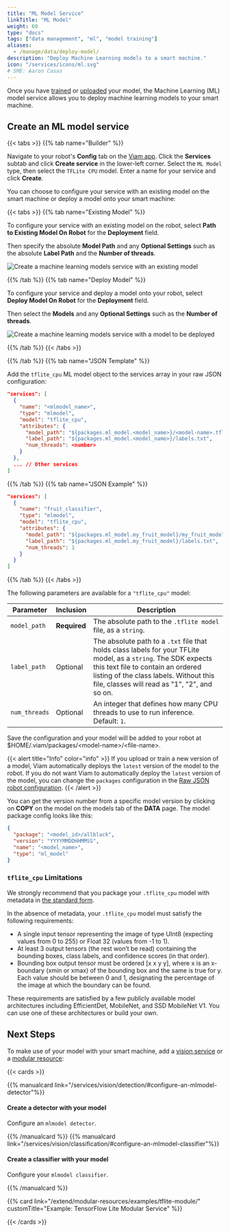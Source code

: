 ```yaml
---
title: "ML Model Service"
linkTitle: "ML Model"
weight: 60
type: "docs"
tags: ["data management", "ml", "model training"]
aliases:
  - /manage/data/deploy-model/
description: "Deploy Machine Learning models to a smart machine."
icon: "/services/icons/ml.svg"
# SME: Aaron Casas
---
```


Once you have [trained](/manage/ml/train-model/) or [uploaded](/manage/ml/upload-model/) your model, the Machine Learning (ML) model service allows you to deploy machine learning models to your smart machine.

## Create an ML model service

{{< tabs >}}
{{% tab name="Builder" %}}

Navigate to your robot's **Config** tab on the [Viam app](https://app.viam.com/robots).
Click the **Services** subtab and click **Create service** in the lower-left corner.
Select the `ML Model` type, then select the `TFLite CPU` model.
Enter a name for your service and click **Create**.

You can choose to configure your service with an existing model on the smart machine or deploy a model onto your smart machine:

{{< tabs >}}
{{% tab name="Existing Model" %}}

To configure your service with an existing model on the robot, select **Path to Existing Model On Robot** for the **Deployment** field.

Then specify the absolute **Model Path** and any **Optional Settings** such as the absolute **Label Path** and the **Number of threads**.

![Create a machine learning models service with an existing model](/services/available-models.png)

{{% /tab %}}
{{% tab name="Deploy Model" %}}

To configure your service and deploy a model onto your robot, select **Deploy Model On Robot** for the **Deployment** field.

Then select the **Models** and any **Optional Settings** such as the **Number of threads**.

![Create a machine learning models service with a model to be deployed](/services/deploy-model.png)

{{% /tab %}}
{{< /tabs >}}

{{% /tab %}}
{{% tab name="JSON Template" %}}

Add the `tflite_cpu` ML model object to the services array in your raw JSON configuration:

```json {class="line-numbers linkable-line-numbers"}
"services": [
  {
    "name": "<mlmodel_name>",
    "type": "mlmodel",
    "model": "tflite_cpu",
    "attributes": {
      "model_path": "${packages.ml_model.<model_name>}/<model-name>.tflite",
      "label_path": "${packages.ml_model.<model_name>}/labels.txt",
      "num_threads": <number>
    }
  },
  ... // Other services
]
```

{{% /tab %}}
{{% tab name="JSON Example" %}}

```json {class="line-numbers linkable-line-numbers"}
"services": [
  {
    "name": "fruit_classifier",
    "type": "mlmodel",
    "model": "tflite_cpu",
    "attributes": {
      "model_path": "${packages.ml_model.my_fruit_model}/my_fruit_model.tflite",
      "label_path": "${packages.ml_model.my_fruit_model}/labels.txt",
      "num_threads": 1
    }
  }
]
```

{{% /tab %}}
{{< /tabs >}}

The following parameters are available for a `"tflite_cpu"` model:

<!-- prettier-ignore -->
| Parameter | Inclusion | Description |
| --------- | --------- | ----------- |
| `model_path` | **Required** | The absolute path to the `.tflite model` file, as a `string`. |
| `label_path` | Optional | The absolute path to a `.txt` file that holds class labels for your TFLite model, as a `string`. The SDK expects this text file to contain an ordered listing of the class labels. Without this file, classes will read as "1", "2", and so on. |
| `num_threads` | Optional | An integer that defines how many CPU threads to use to run inference. Default: `1`. |

Save the configuration and your model will be added to your robot at <file>$HOME/.viam/packages/\<model-name\>/\<file-name\></file>.

{{< alert title="Info" color="info" >}}
If you upload or train a new version of a model, Viam automatically deploys the `latest` version of the model to the robot.
If you do not want Viam to automatically deploy the `latest` version of the model, you can change the `packages` configuration in the [Raw JSON robot configuration](../../manage/configuration/#the-config-tab).
{{< /alert >}}

You can get the version number from a specific model version by clicking on **COPY** on the model on the models tab of the **DATA** page.
The model package config looks like this:

```json
{
  "package": "<model_id>/allblack",
  "version": "YYYYMMDDHHMMSS",
  "name": "<model_name>",
  "type": "ml_model"
}
```

### `tflite_cpu` Limitations

We strongly recommend that you package your `.tflite_cpu` model with metadata in [the standard form](https://github.com/tensorflow/tflite-support/blob/560bc055c2f11772f803916cb9ca23236a80bf9d/tensorflow_lite_support/metadata/metadata_schema.fbs).

In the absence of metadata, your `.tflite_cpu` model must satisfy the following requirements:

- A single input tensor representing the image of type UInt8 (expecting values from 0 to 255) or Float 32 (values from -1 to 1).
- At least 3 output tensors (the rest won’t be read) containing the bounding boxes, class labels, and confidence scores (in that order).
- Bounding box output tensor must be ordered [x x y y], where x is an x-boundary (xmin or xmax) of the bounding box and the same is true for y.
  Each value should be between 0 and 1, designating the percentage of the image at which the boundary can be found.

These requirements are satisfied by a few publicly available model architectures including EfficientDet, MobileNet, and SSD MobileNet V1.
You can use one of these architectures or build your own.

## Next Steps

To make use of your model with your smart machine, add a [vision service](/services/vision/) or a [modular resource](/extend/):

{{< cards >}}

{{% manualcard link="/services/vision/detection/#configure-an-mlmodel-detector"%}}

<h4>Create a detector with your model</h4>

Configure an `mlmodel detector`.

{{% /manualcard %}}
{{% manualcard link="/services/vision/classification/#configure-an-mlmodel-classifier"%}}

<h4>Create a classifier with your model</h4>

Configure your `mlmodel classifier`.

{{% /manualcard %}}

{{% card link="/extend/modular-resources/examples/tflite-module/" customTitle="Example: TensorFlow Lite Modular Service" %}}

{{< /cards >}}
